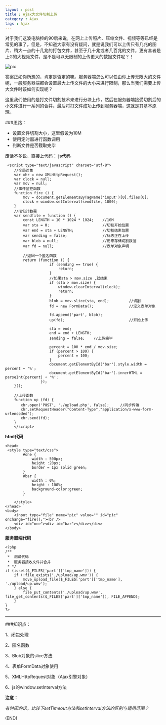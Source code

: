 ```yaml
---
layout : post
title : Ajax大文件切割上传
category : Ajax
tags : Ajax
---
```

对于我们这波电脑控的90后来说，在网上上传照片、压缩文件、视频等等已经是常见的事了。但是，不知道大家有没有疑问，就是说我们可以上传只有几兆的图片、稍大一点的十几兆的打包文件，甚至于几十兆或者几百兆的文件，更有甚者是上G的大视频文件，是不是可以无限制的上传更大的数据文件呢？！

![pic](http://ww3.sinaimg.cn/mw690/bd5a4d63jw1ek3t011i4mj20b003waac.jpg)

答案正如你所想的，肯定是否定的嘛。服务器端怎么可以任由你上传无限大的文件呢，一般服务器端都会设置最大上传文件的大小来进行限制，那么当我们需要上传大文件时该如何实现呢？

<!--more-->

这里我们使用的是打文件切割技术来进行分块上传，然后在服务器端接受切割后的小文件进行一系列的合并，最后将打文件成功上传到服务器端，这就是其基本原理。

###思路：

* 设置文件切割大小，这里假设为10M
* 使用定时器进行函数调用
* 判断文件是否截取完毕


废话不多说，直接上代码：
**js代码**

	 <script type="text/javascript" charset="utf-8">
        //全局对象
        var xhr = new XMLHttpRequest();
        var clock = null;
        var mov = null;
        //事件监控函数
        function fire () {
            mov = document.getElementsByTagName('input')[0].files[0];
            clock = window.setInterval(sendfile, 1000);
        }
        //闭包计数器
        var sendfile = function () {
            const LENGTH = 10 * 1024 * 1024;    //10M
            var sta = 0;                        //切割开始位置
            var end = sta + LENGTH;             //切割结束位置
            var sending = false;                //标志正在上传
            var blob = null;                    //用来存储切割数据
            var fd = null;                      //表单对象声明

            //返回一个匿名函数
            return (function () {
                        if (sending == true) {
                            return;
                        }
                        //如果sta > mov.size ,就结束
                        if (sta > mov.size) {
                            window.clearInterval(clock);
                            return;
                        }
                        blob = mov.slice(sta, end);         //切割
                        fd = new FormData();                //定义表单对象

                        fd.append('part', blob);
                        up(fd);                             //开始上传

                        sta = end;
                        end = end + LENGTH;
                        sending = false;    //上传完毕

                        percent = 100 * end / mov.size;
                        if (percent > 100) {
                            percent = 100;
                        }
                        document.getElementById('bar').style.width = percent + '%';
                        document.getElementById('bar').innerHTML = parseInt(percent) + '%';
                    });
        }();

		//上传函数
        function up (fd) {
           xhr.open('POST', './upload.php', false);     //同步传输
           xhr.setRequestHeader("Content-Type","application/x-www-form-urlencoded");
           xhr.send(fd);
        }      
        </script>

**html代码**

	<head>
	 <style type="text/css">
            #one {
                width : 500px;
                height :20px;
                border = 1px solid green;
            }
            #bar {
                width : 0%;
                height : 100%;
                background-color:green;
            }
            
        </style>
    </head>
    <body>
        <input type="file" name="pic" value="" id="pic" onchange="fire();"><br />
        <div id="one"><div id="bar"></div></div>
    </body>

**服务器端代码**

	<?php
    /**
	 *  测试代码
     *  服务器接收文件并合并
     * */   
    if (isset($_FILES['part']['tmp_name'])) {
        if (!file_exists('./upload/up.wmv')) {
            move_upload_file($_FILES['part']['tmp_name'], './upload/up.wmv');
        } else {
            file_put_contents('./upload/up.wmv', file_get_contents($_FILES['part']['tmp_name']), FILE_APPEND);
        }
    }
	?>

---

###知识点：

1、闭包处理

2、匿名函数

3、Blob对象的slice方法

4、表单FormData对象使用

5、XMLHttpRequest对象（Ajax引擎对象）

6、js的window.setInterval方法

**注意：**

*有时间的话，比较下setTimeout方法和setInterval方法的区别与适用范围？*

(END)







